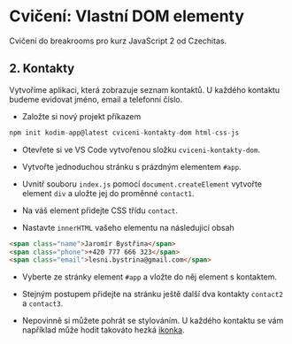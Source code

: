 # Cvičení: Vlastní DOM elementy

Cvičení do breakrooms pro kurz JavaScript 2 od Czechitas.

## 2. Kontakty

Vytvoříme aplikaci, která zobrazuje seznam kontaktů. U každého kontaktu budeme evidovat jméno, email a telefonní číslo.

- Založte si nový projekt příkazem

```javascript
npm init kodim-app@latest cviceni-kontakty-dom html-css-js
```

- Otevřete si ve VS Code vytvořenou složku `cviceni-kontakty-dom`.

- Vytvořte jednoduchou stránku s prázdným elementem `#app`.

- Uvnitř souboru `index.js` pomocí `document.createElement` vytvořte element `div` a uložte jej do proměnné `contact1`.

- Na váš element přidejte CSS třídu `contact`.

- Nastavte `innerHTML` vašeho elementu na následujicí obsah

```html
<span class="name">Jaromír Bystřina</span>
<span class="phone">+420 777 666 323</span>
<span class="email">lesni.bystrina@gmail.com</span>
```

- Vyberte ze stránky element `#app` a vložte do něj element s kontaktem.

- Stejným postupem přidejte na stránku ještě další dva kontakty `contact2` a `contact3`.

- Nepovinně si můžete pohrát se stylováním. U každého kontaktu se vám například může hodit takováto hezká [ikonka](https://kodim.cz/cms/assets/kurzy/daweb/js2/dom-elementy/cv-vlastni-elementy/cvlekce%3Ekontakty/contact.png).